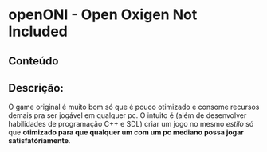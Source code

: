 # openONI - Open Oxigen Not Included

## Conteúdo

## Descrição:
O game original é muito bom só que é pouco otimizado e consome recursos demais pra ser jogável em qualquer pc. O intuito é (além de desenvolver habilidades de programação C++ e SDL) criar um jogo no mesmo _estilo_ só que **otimizado para que qualquer um com um pc mediano possa jogar satisfatóriamente**.
